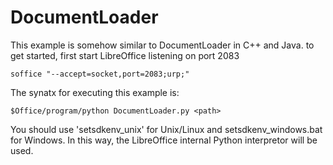 # DocumentLoader
This example is somehow similar to DocumentLoader in C++ and Java.
to get started, first start LibreOffice listening on port 2083

    soffice "--accept=socket,port=2083;urp;"

The synatx for executing this example is:

    $Office/program/python DocumentLoader.py <path>

You should use 'setsdkenv_unix' for Unix/Linux and setsdkenv_windows.bat for Windows. In this way,
the LibreOffice internal Python interpretor will be used.
